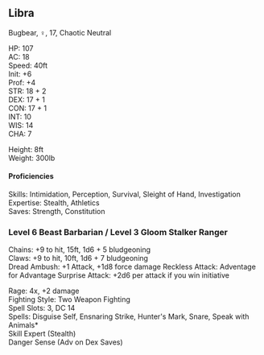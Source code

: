 ## Libra
Bugbear, ♀, 17, Chaotic Neutral

HP: 107 \
AC: 18 \
Speed: 40ft \
Init: +6 \
Prof: +4 \
STR: 18 + 2 \
DEX: 17 + 1 \
CON: 17 + 1 \
INT: 10 \
WIS: 14 \
CHA: 7 

Height: 8ft \
Weight: 300lb

#### Proficiencies
Skills: Intimidation, Perception, Survival, Sleight of Hand, Investigation \
Expertise: Stealth, Athletics \
Saves: Strength, Constitution

### Level 6 Beast Barbarian / Level 3 Gloom Stalker Ranger

Chains: +9 to hit, 15ft, 1d6 + 5 bludgeoning \
Claws: +9 to hit, 10ft, 1d6 + 7 bludgeoning \
Dread Ambush: +1 Attack, +1d8 force damage
Reckless Attack: Adventage for Advantage
Surprise Attack: +2d6 per attack if you win initiative

Rage: 4x, +2 damage \
Fighting Style: Two Weapon Fighting \
Spell Slots: 3, DC 14 \
Spells: Disguise Self, Ensnaring Strike, Hunter's Mark, Snare, Speak with Animals* \
Skill Expert (Stealth) \
Danger Sense (Adv on Dex Saves)
